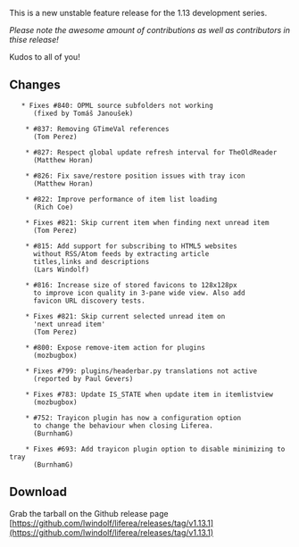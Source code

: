 This is a new unstable feature release for the 1.13 development series.

*Please note the awesome amount of contributions as well as contributors in thise release!*

Kudos to all of you!

## Changes

       * Fixes #840: OPML source subfolders not working
          (fixed by Tomáš Janoušek)

        * #837: Removing GTimeVal references
          (Tom Perez)

        * #827: Respect global update refresh interval for TheOldReader
          (Matthew Horan)

        * #826: Fix save/restore position issues with tray icon
          (Matthew Horan)

        * #822: Improve performance of item list loading
          (Rich Coe)

        * Fixes #821: Skip current item when finding next unread item
          (Tom Perez)

        * #815: Add support for subscribing to HTML5 websites
          without RSS/Atom feeds by extracting article
          titles,links and descriptions
          (Lars Windolf)

        * #816: Increase size of stored favicons to 128x128px
          to improve icon quality in 3-pane wide view. Also add
          favicon URL discovery tests.

        * Fixes #821: Skip current selected unread item on
          'next unread item'
          (Tom Perez)

        * #800: Expose remove-item action for plugins
          (mozbugbox)

        * Fixes #799: plugins/headerbar.py translations not active
          (reported by Paul Gevers)

        * Fixes #783: Update IS_STATE when update item in itemlistview
          (mozbugbox)

        * #752: Trayicon plugin has now a configuration option
          to change the behaviour when closing Liferea.
          (BurnhamG)

        * Fixes #693: Add trayicon plugin option to disable minimizing to tray
          (BurnhamG)


## Download

Grab the tarball on the Github release page [https://github.com/lwindolf/liferea/releases/tag/v1.13.1](https://github.com/lwindolf/liferea/releases/tag/v1.13.1)
